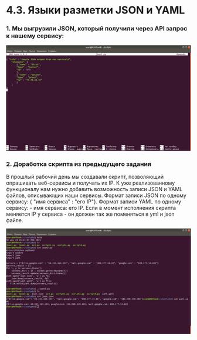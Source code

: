 # 4.3. Языки разметки JSON и YAML

### 1. Мы выгрузили JSON, который получили через API запрос к нашему сервису:

![Screen1](https://github.com/emilsuleymanov/devops-netology/blob/main/04-script-03-yaml/screen1.png)

### 2. Доработка скрипта из предыдущего задания

В прошлый рабочий день мы создавали скрипт, позволяющий опрашивать веб-сервисы и получать их IP.
К уже реализованному функционалу нам нужно добавить возможность записи JSON и YAML файлов,
описывающих наши сервисы. Формат записи JSON по одному сервису: { "имя сервиса" : "его IP"}.
Формат записи YAML по одному сервису: - имя сервиса: его IP. Если в момент исполнения скрипта
меняется IP у сервиса - он должен так же поменяться в yml и json файле.

![Screen2](https://github.com/emilsuleymanov/devops-netology/blob/main/04-script-03-yaml/screen2.png)

